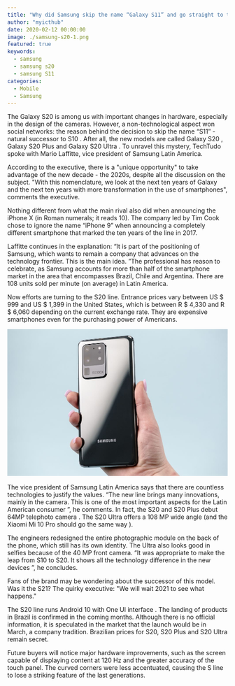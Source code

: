 ```yaml
---
title: "Why did Samsung skip the name “Galaxy S11” and go straight to the S20?"
author: "myicthub"
date: 2020-02-12 00:00:00
image: ./samsung-s20-1.png
featured: true
keywords:
  - samsung
  - samsung s20
  - samsung S11
categories:
  - Mobile
  - Samsung
---
```


The Galaxy S20 is among us with important changes in hardware, especially in the design of the cameras. However, a non-technological aspect won social networks: the reason behind the decision to skip the name “S11” - natural successor to S10 . After all, the new models are called Galaxy S20 , Galaxy S20 Plus and Galaxy S20 Ultra . To unravel this mystery, TechTudo spoke with Mario Laffitte, vice president of Samsung Latin America.

According to the executive, there is a "unique opportunity" to take advantage of the new decade - the 2020s, despite all the discussion on the subject. "With this nomenclature, we look at the next ten years of Galaxy and the next ten years with more transformation in the use of smartphones", comments the executive.

Nothing different from what the main rival also did when announcing the iPhone X (in Roman numerals; it reads 10). The company led by Tim Cook chose to ignore the name “iPhone 9” when announcing a completely different smartphone that marked the ten years of the line in 2017.

Laffitte continues in the explanation: “It is part of the positioning of Samsung, which wants to remain a company that advances on the technology frontier. This is the main idea. ”The professional has reason to celebrate, as Samsung accounts for more than half of the smartphone market in the area that encompasses Brazil, Chile and Argentina. There are 108 units sold per minute (on average) in Latin America.

Now efforts are turning to the S20 line. Entrance prices vary between US $ 999 and US $ 1,399 in the United States, which is between R $ 4,330 and R $ 6,060 depending on the current exchange rate. They are expensive smartphones even for the purchasing power of Americans.

![samsung s20](./samsung-s20.jpg)

The vice president of Samsung Latin America says that there are countless technologies to justify the values. “The new line brings many innovations, mainly in the camera. This is one of the most important aspects for the Latin American consumer ”, he comments. In fact, the S20 and S20 Plus debut 64MP telephoto camera . The S20 Ultra offers a 108 MP wide angle (and the Xiaomi Mi 10 Pro should go the same way ).

The engineers redesigned the entire photographic module on the back of the phone, which still has its own identity. The Ultra also looks good in selfies because of the 40 MP front camera. “It was appropriate to make the leap from S10 to S20. It shows all the technology difference in the new devices ”, he concludes.

Fans of the brand may be wondering about the successor of this model. Was it the S21? The quirky executive: "We will wait 2021 to see what happens."

The S20 line runs Android 10 with One UI interface . The landing of products in Brazil is confirmed in the coming months. Although there is no official information, it is speculated in the market that the launch would be in March, a company tradition. Brazilian prices for S20, S20 Plus and S20 Ultra remain secret.

Future buyers will notice major hardware improvements, such as the screen capable of displaying content at 120 Hz and the greater accuracy of the touch panel. The curved corners were less accentuated, causing the S line to lose a striking feature of the last generations.

